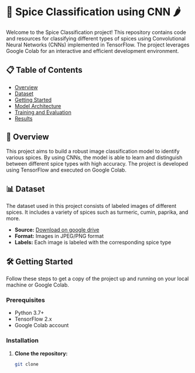 # 🌿 Spice Classification using CNN 🌶️

Welcome to the Spice Classification project! This repository contains code and resources for classifying different types of spices using Convolutional Neural Networks (CNNs) implemented in TensorFlow. The project leverages Google Colab for an interactive and efficient development environment.

## 📋 Table of Contents

- [Overview](#overview)
- [Dataset](#dataset)
- [Getting Started](#getting-started)
- [Model Architecture](#model-architecture)
- [Training and Evaluation](#training-and-evaluation)
- [Results](#results)

## 🌟 Overview

This project aims to build a robust image classification model to identify various spices. By using CNNs, the model is able to learn and distinguish between different spice types with high accuracy. The project is developed using TensorFlow and executed on Google Colab.

## 📊 Dataset

The dataset used in this project consists of labeled images of different spices. It includes a variety of spices such as turmeric, cumin, paprika, and more.

- **Source:** [Download on google drive](https://drive.google.com/drive/folders/1AvIBvLZY9bVj7k5r4cVPZ4SaWIABgRZf?usp=sharing)
- **Format:** Images in JPEG/PNG format
- **Labels:** Each image is labeled with the corresponding spice type

## 🛠️ Getting Started

Follow these steps to get a copy of the project up and running on your local machine or Google Colab.

### Prerequisites

- Python 3.7+
- TensorFlow 2.x
- Google Colab account

### Installation

1. **Clone the repository:**

   ```bash
   git clone 
